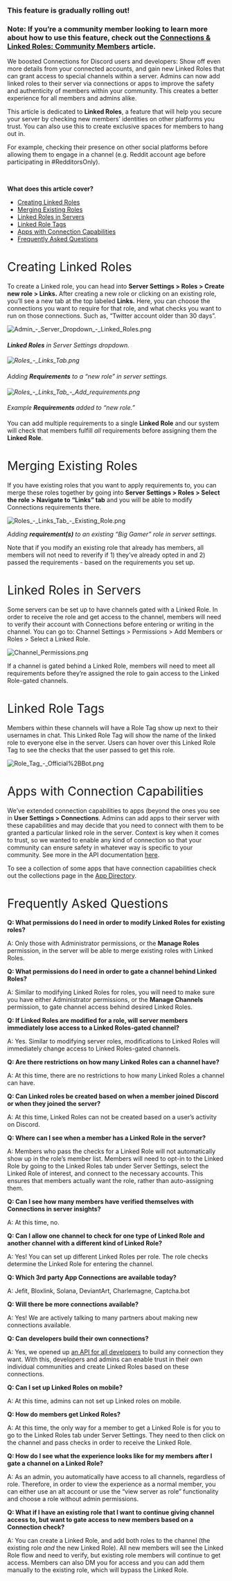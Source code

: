 <h3>This feature is gradually rolling out!</h3>
<h3>Note: If you’re a community member looking to learn more about how to use this feature, check out the <a href="https://support.discord.com/hc/en-us/articles/8063233404823" target="_blank" rel="noopener noreferrer">Connections &amp; Linked Roles: Community Members</a> article.</h3>
<p><span style="font-weight: 400;">We boosted Connections for Discord users and developers: Show off even more details from your connected accounts, and gain new Linked Roles that can grant access to special channels within a server. Admins can now add linked roles to their server via connections or apps to improve the safety and authenticity of members within your community. This creates a better experience for all members and admins alike.</span></p>
<p><span style="font-weight: 400;">This article is dedicated to </span><strong>Linked Roles</strong><span style="font-weight: 400;">, a feature that will help you secure your server by checking new members’ identities on other platforms you trust. You can also use this to create exclusive spaces for members to hang out in.</span></p>
<p><span style="font-weight: 400;">For example, checking their presence on other social platforms before allowing them to engage in a channel (e.g. Reddit account age before participating in #RedditorsOnly). </span></p>
<p> </p>
<p><span class="wysiwyg-font-size-large"><strong>What does this article cover?</strong></span></p>
<ul>
    <li style="font-weight: 400;" aria-level="1"><a href="#h_01GK27ZP8EG1FAHCEPPRWK7A6Y" target="_self"><span style="font-weight: 400;">Creating Linked Roles</span></a></li>
    <li style="font-weight: 400;" aria-level="1"><a href="#h_01GK27ZXTBBWV3DR422J7HKXQB" target="_self"><span style="font-weight: 400;">Merging Existing Roles</span></a></li>
    <li style="font-weight: 400;" aria-level="1"><a href="#h_01GK283CNEYHP4AN52MP7DY00D" target="_self"><span style="font-weight: 400;">Linked Roles in Servers</span></a></li>
    <li style="font-weight: 400;" aria-level="1"><a href="#h_01GK28DV4070WQT2ZWW4EAF69A" target="_self"><span style="font-weight: 400;">Linked Role Tags</span></a></li>
    <li style="font-weight: 400;" aria-level="1"><a href="#h_01GK28EMFYFKM4DT7MTFJZC765" target="_self"><span style="font-weight: 400;">Apps with Connection Capabilities</span></a></li>
    <li style="font-weight: 400;" aria-level="1"><a href="#h_01GK28ETKK06CTMFN6JJQJ98A5" target="_self"><span style="font-weight: 400;">Frequently Asked Questions</span></a></li>
</ul>
<h1 id="h_01GK27ZP8EG1FAHCEPPRWK7A6Y"><span style="font-weight: 400;">Creating Linked Roles</span></h1>
<p><span style="font-weight: 400;">To create a Linked role, you can head into <strong>Server Settings &gt; Roles &gt; Create new role &gt; Links.</strong> After creating a new role or clicking on an existing role, you’ll see a new tab at the top labeled <strong>Links.</strong> Here, you can choose the connections you want to require for that role, and what checks you want to run on those connections. Such as, “Twitter account older than 30 days”.</span></p>
<p class="wysiwyg-text-align-center"><span style="font-weight: 400;"><img src="https://support.discord.com/hc/article_attachments/10899116483351" alt="Admin_-_Server_Dropdown_-_Linked_Roles.png"></span></p>
<h4 class="wysiwyg-text-align-center"><span style="font-weight: 400;"><strong><em>Linked Roles</em></strong><em> in Server Settings dropdown.</em></span></h4>
<p class="wysiwyg-text-align-center"><span style="font-weight: 400;"><em><img src="https://support.discord.com/hc/article_attachments/10899116645271" alt="Roles_-_Links_Tab.png"></em></span></p>
<h4 class="wysiwyg-text-align-center"><span style="font-weight: 400;"><em>Adding </em><strong><em>Requirements</em></strong><em> to a “new role” in server settings.</em></span></h4>
<p class="wysiwyg-text-align-center"><span style="font-weight: 400;"><em><img src="https://support.discord.com/hc/article_attachments/10899116479127" alt="Roles_-_Links_Tab_-_Add_requirements.png"></em></span></p>
<h4 class="wysiwyg-text-align-center"><span style="font-weight: 400;"><em>Example <strong>Requirements </strong>added to “new role.”</em></span></h4>
<p class="wysiwyg-text-align-left"><span style="font-weight: 400;">You can add multiple requirements to a single <strong>Linked Role</strong> and our system will check that members fulfill <em>all</em> requirements before assigning them the <strong>Linked Role</strong>.</span></p>
<h1 id="h_01GK27ZXTBBWV3DR422J7HKXQB"><span style="font-weight: 400;">Merging Existing Roles</span></h1>
<p class="wysiwyg-text-align-left"><span style="font-weight: 400;">If you have existing roles that you want to apply requirements to, you can merge these roles together by going into <strong>Server Settings &gt; Roles &gt; Select the role &gt; Navigate to “Links” tab</strong> and you will be able to modify Connections requirements there.</span></p>
<p class="wysiwyg-text-align-center"><span style="font-weight: 400;"><img src="https://support.discord.com/hc/article_attachments/10899116642455" alt="Roles_-_Links_Tab_-_Existing_Role.png"></span></p>
<p class="wysiwyg-text-align-center"><em><span style="font-weight: 400;">Adding </span></em><strong><em>requirement(s)</em></strong><em><span style="font-weight: 400;"> to an existing “Big Gamer” role in server settings.</span></em></p>
<p><span style="font-weight: 400;">Note that if you modify an existing role that already has members, all members will not need to reverify if 1) they’ve already opted in and 2) passed the requirements - based on the requirements you set up.</span></p>
<h1 id="h_01GK283CNEYHP4AN52MP7DY00D"><span style="font-weight: 400;">Linked Roles in Servers</span></h1>
<p><span style="font-weight: 400;">Some servers can be set up to have channels gated with a Linked Role. In order to receive the role and get access to the channel, members will need to verify their account with Connections before entering or writing in the channel. You can go to: Channel Settings &gt; Permissions &gt; Add Members or Roles &gt; Select a Linked Role.</span></p>
<p class="wysiwyg-text-align-center"><span style="font-weight: 400;"><img src="https://support.discord.com/hc/article_attachments/10899151648791" alt="Channel_Permissions.png"></span></p>
<p><span style="font-weight: 400;">If a channel is gated behind a Linked Role, members will need to meet all requirements before they’re assigned the role to gain access to the Linked Role-gated channels. </span></p>
<h1 id="h_01GK28DV4070WQT2ZWW4EAF69A"><span style="font-weight: 400;">Linked Role Tags</span></h1>
<p><span style="font-weight: 400;">Members within these channels will have a Role Tag show up next to their usernames in chat. This Linked Role Tag will show the name of the linked role to everyone else in the server. Users can hover over this Linked Role Tag to see the checks that the user passed to get this role.</span></p>
<p class="wysiwyg-text-align-center"><img src="https://support.discord.com/hc/article_attachments/10899151655959" alt="Role_Tag_-_Official%2BBot.png"></p>
<h1 id="h_01GK28EMFYFKM4DT7MTFJZC765"><span style="font-weight: 400;">Apps with Connection Capabilities</span></h1>
<p class="wysiwyg-text-align-left"><span style="font-weight: 400;">We’ve extended connection capabilities to apps (beyond the ones you see in <strong>User Settings &gt; Connections</strong>. Admins can add apps to their server with these capabilities and may decide that you need to connect with them to be granted a particular linked role in the server. Context is key when it comes to trust, so we wanted to enable any kind of connection so that your community can ensure safety in whatever way is specific to your community. See more in the API documentation <a href="http://discord.com/build/linked-roles" target="_blank" rel="noopener noreferrer">here</a>.</span></p>
<p class="wysiwyg-text-align-left"><span style="font-weight: 400;">To see a collection of some apps that have connection capabilities check out the collections page in the <a href="https://support.discord.com/hc/en-us/articles/9360431966359-Welcome-to-the-App-Directory-#h_01GFK7PTNE49GJ3GZEX5265EXQ" target="_blank" rel="noopener noreferrer">App Directory</a>.</span></p>
<h1 id="h_01GK28ETKK06CTMFN6JJQJ98A5"><span style="font-weight: 400;">Frequently Asked Questions</span></h1>
<p><strong>Q: What permissions do I need in order to modify Linked Roles for existing roles?</strong></p>
<p><span style="font-weight: 400;">A: Only those with Administrator permissions, or the </span><strong>Manage Roles</strong><span style="font-weight: 400;"> permission, in the server will be able to merge existing roles with Linked Roles.</span></p>
<p><strong>Q: What permissions do I need in order to gate a channel behind Linked Roles?</strong></p>
<p><span style="font-weight: 400;">A: Similar to modifying Linked Roles for roles, you will need to make sure you have either Administrator permissions, or the </span><strong>Manage Channels</strong><span style="font-weight: 400;"> permission, to gate channel access behind desired Linked Roles.</span></p>
<p><strong>Q: If Linked Roles are modified for a role, will server members immediately lose access to a Linked Roles-gated channel?</strong></p>
<p><span style="font-weight: 400;">A: Yes. Similar to modifying server roles, modifications to Linked Roles will immediately change access to Linked Roles-gated channels.</span></p>
<p><strong>Q: Are there restrictions on how many Linked Roles can a channel have?</strong></p>
<p><span style="font-weight: 400;">A: At this time, there are no restrictions to how many Linked Roles a channel can have.</span></p>
<p><strong>Q: Can Linked roles be created based on when a member joined Discord or when they joined the server?</strong></p>
<p><span style="font-weight: 400;">A: At this time, Linked Roles can not be created based on a user’s activity on Discord. </span></p>
<p><strong>Q: Where can I see when a member has a Linked Role in the server?</strong></p>
<p><span style="font-weight: 400;">A: Members who pass the checks for a Linked Role will not automatically show up in the role’s member list. Members will need to opt-in to the Linked Role by going to the Linked Roles tab under Server Settings, select the Linked Role of interest, and connect to the necessary accounts. This ensures that members actually want the role, rather than auto-assigning them.</span></p>
<p><strong>Q: Can I see how many members have verified themselves with Connections in server insights?</strong></p>
<p><span style="font-weight: 400;">A: At this time, no.</span></p>
<p><strong>Q: Can I allow one channel to check for one type of Linked Role and another channel with a different kind of Linked Role?</strong></p>
<p><span style="font-weight: 400;">A: Yes! You can set up different Linked Roles per role. The role checks determine the Linked Role for entering the channel.</span></p>
<p><strong>Q: Which 3rd party App Connections are available today?</strong></p>
<p><span style="font-weight: 400;">A: Jefit, Bloxlink, Solana, DeviantArt, Charlemagne, Captcha.bot</span></p>
<p><strong>Q: Will there be more connections available?</strong></p>
<p><span style="font-weight: 400;">A: Yes! We are actively talking to many partners about making new connections available. </span></p>
<p><strong>Q: Can developers build their own connections?</strong></p>
<p><span style="font-weight: 400;">A: Yes, we opened up </span><a href="https://discord.com/developers/docs/resources/application-role-connection-metadata"><span style="font-weight: 400;">an API for all developers</span></a><span style="font-weight: 400;"> to build any connection they want. With this, developers and admins can enable trust in their own individual communities and create Linked Roles based on these connections.</span></p>
<p><strong>Q: Can I set up Linked Roles on mobile?</strong></p>
<p><span style="font-weight: 400;">A: At this time, admins can not set up Linked roles on mobile.</span></p>
<p><strong>Q: How do members get Linked Roles?</strong></p>
<p><span style="font-weight: 400;">A: At this time, the only way for a member to get a Linked Role is for you to go to the Linked Roles tab under Server Settings. They need to then click on the channel and pass checks in order to receive the Linked Role.</span></p>
<p><strong>Q: How do I see what the experience looks like for my members after I gate a channel on a Linked Role?</strong></p>
<p><span style="font-weight: 400;">A: As an admin, you automatically have access to all channels, regardless of role. Therefore, in order to view the experience as a normal member, you can either use an alt account or use the “view server as role” functionality and choose a role without admin permissions.</span></p>
<p><strong>Q: What if I have an existing role that I want to continue giving channel access to, but want to gate access to new members based on a Connection check?</strong></p>
<p><span style="font-weight: 400;">A: You can create a Linked Role, and add both roles to the channel (the existing role </span><em><span style="font-weight: 400;">and</span></em><span style="font-weight: 400;"> the new Linked Role). All new members will see the Linked Role flow and need to verify, but existing role members will continue to get access. Members can also DM you for access and you can add them manually to the existing role, which will bypass the Linked Role.</span></p>
<div id="gtx-trans" style="position: absolute; left: 191px; top: 2069.14px;">
    <div class="gtx-trans-icon"> </div>
</div>